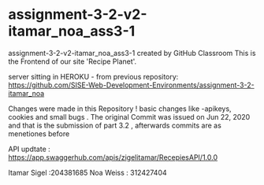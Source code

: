 # assignment-3-2-v2-itamar_noa_ass3-1
assignment-3-2-v2-itamar_noa_ass3-1 created by GitHub Classroom
This is the Frontend of our site 'Recipe Planet'.

server sitting in HEROKU - from previous repository: 
https://github.com/SISE-Web-Development-Environments/assignment-3-2-itamar_noa

Changes were made in this Repository ! basic changes like -apikeys, cookies and small bugs .
The original Commit was issued  on Jun 22, 2020 and that is the submission of part 3.2 , afterwards commits are as menetiones before


API updtate : https://app.swaggerhub.com/apis/zigelitamar/RecepiesAPI/1.0.0

Itamar Sigel :204381685
Noa Weiss   : 312427404
